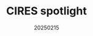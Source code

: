 ---
layout: page
title: CIRES spotlight
description: Feburary 2025
img: assets/img/cires_spotlight.png
redirect: https://cires.colorado.edu/spotlights/flying-high-sky
date: 20250215
category: work
---